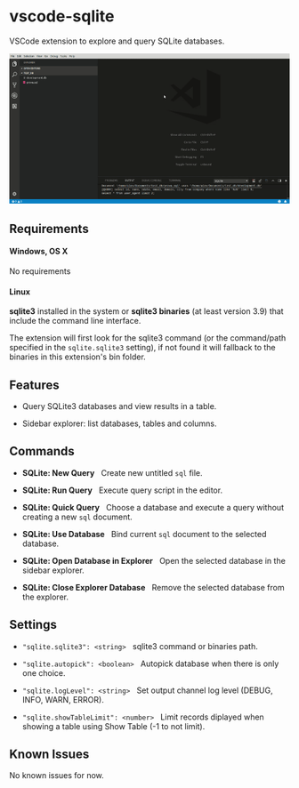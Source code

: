 # vscode-sqlite

VSCode extension to explore and query SQLite databases.

![static/sqlite_workflow_1](https://raw.githubusercontent.com/AlexCovizzi/vscode-sqlite/master/static/sqlite_workflow_1.gif "SQLite Workflow")

## Requirements
#### Windows, OS X
No requirements

#### Linux
**sqlite3** installed in the system or **sqlite3 binaries** (at least version 3.9) that include the command line interface.

The extension will first look for the sqlite3 command (or the command/path specified in the `sqlite.sqlite3` setting), if not found it will fallback to the binaries in this extension's bin folder.

## Features

* Query SQLite3 databases and view results in a table.

* Sidebar explorer: list databases, tables and columns.

## Commands

* **SQLite: New Query** &nbsp; Create new untitled ```sql``` file.

* **SQLite: Run Query** &nbsp; Execute query script in the editor.

* **SQLite: Quick Query** &nbsp; Choose a database and execute a query without creating a new ```sql``` document.

* **SQLite: Use Database** &nbsp; Bind current ```sql``` document to the selected database.

* **SQLite: Open Database in Explorer** &nbsp; Open the selected database in the sidebar explorer.

* **SQLite: Close Explorer Database** &nbsp; Remove the selected database from the explorer.



## Settings

* `"sqlite.sqlite3": <string>` &nbsp; sqlite3 command or binaries path.

* `"sqlite.autopick": <boolean>` &nbsp; Autopick database when there is only one choice.

* `"sqlite.logLevel": <string>` &nbsp; Set output channel log level (DEBUG, INFO, WARN, ERROR).

* `"sqlite.showTableLimit": <number>` &nbsp; Limit records diplayed when showing a table using Show Table (-1 to not limit).


## Known Issues

No known issues for now.
